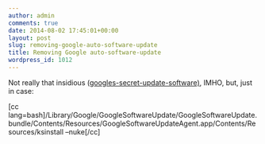 ```yaml
---
author: admin
comments: true
date: 2014-08-02 17:45:01+00:00
layout: post
slug: removing-google-auto-software-update
title: Removing Google auto-software-update
wordpress_id: 1012
---
```


Not really that insidious ([googles-secret-update-software)](http://applehelpwriter.com/2014/07/13/how-to-remove-googles-secret-update-software-from-your-mac/), IMHO, but, just in case:

[cc lang=bash]/Library/Google/GoogleSoftwareUpdate/GoogleSoftwareUpdate.bundle/Contents/Resources/GoogleSoftwareUpdateAgent.app/Contents/Resources/ksinstall –nuke[/cc]
